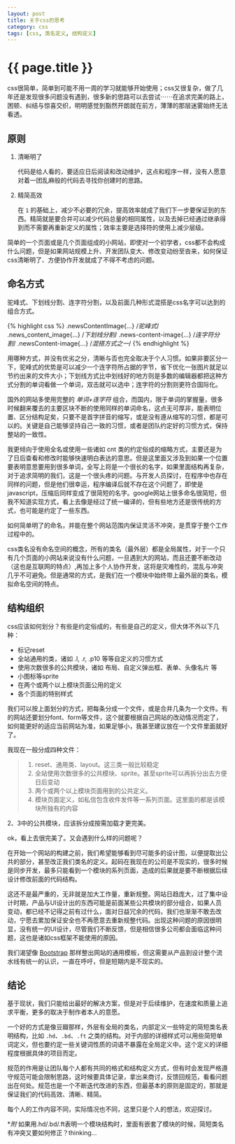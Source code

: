 ```yaml
---
layout: post
title: 关于css的思考
category: css
tags: [css, 类名定义, 结构定义]
---
```


{{ page.title }}
================

css很简单，简单到可能不用一周的学习就能够开始使用；css又很复杂，做了几年还是发现很多问题没有遇到，很多新的思路可以去尝试⋯⋯在追求完美的路上，困顿、纠结与惊喜交织，明明感觉到豁然开朗就在前方，薄薄的那层迷雾始终无法看透。


原则
----

1. 清晰明了
	
	代码是给人看的，要适应日后阅读和改动维护，这点和程序一样，没有人愿意对着一团乱麻般的代码去寻找你创建时的思路。

2. 精简高效

	在 ```1``` 的基础上，减少不必要的冗余，提高效率就成了我们下一步要保证到的东西。精简就是要合并可以减少代码总量的相同属性，以及去掉已经通过继承得到而不需要再重新定义的属性；效率主要是选择符的使用上减少层级。


简单的一个页面或是几个页面组成的小网站，即使对一个初学者，css都不会构成什么问题，但是如果网站规模上升、开发团队变大、修改变动纷至沓来，如何保证css清晰明了、方便协作开发就成了不得不考虑的问题。

命名方式
--------

驼峰式、下划线分割、连字符分割，以及前面几种形式混搭是css名字可以达到的组合方式。

{% highlight css %}
.newsContentImage{...} /*驼峰式*/
.news_content_image{...} /*下划线分割*/
.news-content-image{...} /*连字符分割*/
.newsContent-image{...} /*混搭方式之一*/
{% endhighlight %}

用哪种方式，并没有优劣之分，清晰与否也完全取决于个人习惯。如果非要区分一下，驼峰式的优势是可以减少一个连字符所占据的字节，省下优化一张图片就足以节约出来的文件大小；下划线方式比中划线好的地方则是多数的编辑器都把这种方式分割的单词看做一个单词，双击就可以选中；连字符的分割则更符合国际化。

国外的网站多使用完整的 *单词+连字符* 组合，而国内，限于单词的掌握量，很多时候翻来覆去的主要区块不断的使用同样的单词命名，这点无可厚非，能表明位置、区分结构足矣，只要不是首字拼音的缩写，或是没有遵从缩写的习惯，都是可以的。关键是自己能够坚持自己一致的习惯，或者是团队约定好的习惯方式，保持整站的一致性。

我更倾向于使用全名或使用一些诸如 cnt 类的约定俗成的缩略方式，主要还是为了日后查看和修改时能够快速明白表达的意思。但是这里面又涉及到如果一个位置要表明意思要用到很多单词，全写上将是一个很长的名字，如果里面结构再复杂，对于追求简明的我们，这是一个很头疼的问题。与开发人员探讨，在程序中也存在同样的问题，但是他们很幸运，程序编译后就不存在这个问题了，即使是javascript，压缩后同样变成了很简短的名字。google网站上很多命名很简短，但我不知道实现方式，看上去像是经过了统一编译的，但有些地方还是很传统的方式，也可能是约定了一些东西。

如何简单明了的命名，并能在整个网站范围内保证灵活不冲突，是贯穿于整个工作过程中的。

css类名没有命名空间的概念，所有的类名（最外层）都是全局属性，对于一个只有几个页面的小网站来说没有什么问题，一旦遇到大的网站，而且还要不断改动（这也是互联网的特点）,再加上多个人协作开发，这将是灾难性的，混乱与冲突几乎不可避免。但是通常的方式，是我们在一个模块中始终带上最外层的类名，模拟命名空间的特点。


结构组织
--------

css应该如何划分？有些是约定俗成的，有些是自己的定义，但大体不外以下几种：

- 标记reset
- 全站通用的类，诸如 .l, .r, .p10 等等自定义的习惯方式
- 使用次数很多的公共模块，诸如 布局、自定义弹出框、表单、头像名片 等
- 小图标等sprite
- 在两个或两个以上模块页面公用的定义
- 各个页面的特别样式

我们可以按上面划分的方式，把每条分成一个文件，或是合并几条为一个文件。有的网站还要划分font、form等文件，这个就要根据自己网站的改动情况而定了，如何能更好的适应当前网站为准，如果足够小，我甚至建议放在一个文件里面就好了。

我现在一般分成四种文件：

>1. reset、通用类、layout。这三类一般比较稳定
>2. 全站使用次数很多的公共模块、sprite。甚至sprite可以再拆分出去方便日后变动
>3. 两个或两个以上模块页面用到的公共定义。
>4. 模块页面定义，如私信包含收件发件等一系列页面。这里面的都是该模块所独有的内容

2、3中的公共模块，应该拆分成按需加载才更完美。

ok，看上去很完美了。又会遇到什么样的问题呢？

在开始一个网站的构建之前，我们希望能够看到尽可能多的设计图，以便提取出公共的部分，甚至改正我们类名的定义。起码在我现在的公司是不现实的，很多时候是同步开发，最多只能看到一个模块的系列页面，造成的后果就是要不断根据后续设计修改前面的代码结构。

这还不是最严重的，无非就是加大工作量，重新规整。网站日趋庞大，过了集中设计时期，产品与UI设计出的东西可能是前面某些公共模块的部分组合，如果人员变动，都已经不记得之前有过什么，面对日益冗余的代码，我们也渐渐不敢去改动，宁愿去累加保证安全也不再愿意去重新规整代码。出现这种问题的原因很明显，没有统一的UI设计，尽管我们不断反馈，但是相信很多公司都会面临这种问题，这也是诸如css框架不能使用的原因。

我们渴望像 [Bootstrap](http://twitter.github.com/bootstrap/) 那样整出网站的通用模板，但这需要从产品到设计整个流水线有统一的认识，一直在呼吁，但是短期内是不现实的。


结论
----

基于现状，我们只能给出最好的解决方案，但是对于后续维护，在速度和质量上追求平衡，更多的取决于制作者本人的意愿。

一个好的方式是像豆瓣那样，外层有全局的类名，内部定义一些特定的简短类名表明结构，比如 `.hd`、`.bd`、`.ft` 之类的结构。对于内部的详细样式可以用些简短单词定义，但也要约定一些关键词性质的词语不暴露在全局定义中。这个定义的详细程度根据具体的项目而定。

规范的作用是让团队每个人都有共同的格式和结构定义方式，但有时会发现严格遵守规范可能会限制思路，这时候要具体记录，拿出来商讨，反馈回规范，看看问题出在何处。规范也是一个不断迭代改进的东西，但最基本的原则是固定的，那就是保证我们的代码高效、清晰、精简。

每个人的工作内容不同，实际情况也不同，这里只是个人的想法，欢迎探讨。


**附* 如果用.hd/.bd/.ft表明一个模块结构时，里面有嵌套了模块的时候，简短类名有冲突又要如何修正？thinking...


